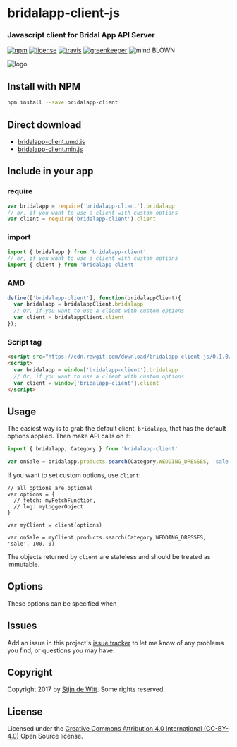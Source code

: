 # bridalapp-client-js
### Javascript client for Bridal App API Server

[![npm](https://img.shields.io/npm/v/bridalapp-client.svg)](https://npmjs.com/package/bridalapp-client)
[![license](https://img.shields.io/npm/l/bridalapp-client.svg)](https://creativecommons.org/licenses/by/4.0/)
[![travis](https://img.shields.io/travis/Download/bridalapp-client-js.svg)](https://travis-ci.org/Download/bridalapp-client-js)
[![greenkeeper](https://img.shields.io/david/Download/bridalapp-client-js.svg)](https://greenkeeper.io/)
![mind BLOWN](https://img.shields.io/badge/mind-BLOWN-ff69b4.svg)


![logo](https://cdn.rawgit.com/download/bridalapp-static/1.0.0/bridalapp/logo-bridalapp.png)

## Install with NPM
```sh
npm install --save bridalapp-client
```

## Direct download
* [bridalapp-client.umd.js](https://cdn.rawgit.com/download/bridalapp-client-js/0.1.0/bridalapp-client.umd.js)
* [bridalapp-client.min.js](https://cdn.rawgit.com/download/bridalapp-client-js/0.1.0/bridalapp-client.min.js) 


## Include in your app

### require
```js
var bridalapp = require('bridalapp-client').bridalapp
// or, if you want to use a client with custom options
var client = require('bridalapp-client').client
```

### import
```js
import { bridalapp } from 'bridalapp-client'
// or, if you want to use a client with custom options
import { client } from 'bridalapp-client'
```

### AMD
```js
define(['bridalapp-client'], function(bridalappClient){
  var bridalapp = bridalappClient.bridalapp
  // Or, if you want to use a client with custom options
  var client = bridalappClient.client
});
```

### Script tag
```html
<script src="https://cdn.rawgit.com/download/bridalapp-client-js/0.1.0/bridalapp-client.min.js"></script>
<script>
  var bridalapp = window['bridalapp-client'].bridalapp
  // Or, if you want to use a client with custom options
  var client = window['bridalapp-client'].client
</script>
```

## Usage
The easiest way is to grab the default client, `bridalapp`, that has the default options applied. Then
make API calls on it:

```js
import { bridalapp, Category } from 'bridalapp-client'

var onSale = bridalapp.products.search(Category.WEDDING_DRESSES, 'sale', 100, 0)
```

If you want to set custom options, use `client`:

```
// all options are optional
var options = {
  // fetch: myFetchFunction,
  // log: myLoggerObject
}

var myClient = client(options)

var onSale = myClient.products.search(Category.WEDDING_DRESSES, 'sale', 100, 0)
```
The objects returned by `client` are stateless and should be treated as immutable.

## Options
These options can be specified when
## Issues
Add an issue in this project's [issue tracker](https://github.com/download/bridalapp-client-js/issues)
to let me know of any problems you find, or questions you may have.

## Copyright
Copyright 2017 by [Stijn de Witt](https://StijnDeWitt.com). Some rights reserved.

## License
Licensed under the [Creative Commons Attribution 4.0 International (CC-BY-4.0)](https://creativecommons.org/licenses/by/4.0/) Open Source license.

